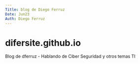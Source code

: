 ```yaml
---
Title: blog de Diego Ferruz
Date: Jun23
Auth: Diego Ferruz
---
```

# difersite.github.io
Blog de dferruz - Hablando de Ciber Seguridad y otros temas TI
